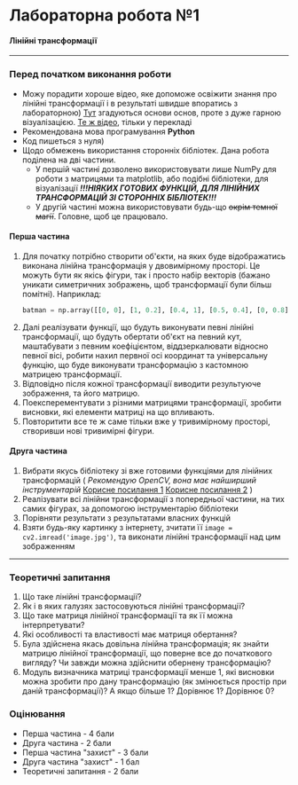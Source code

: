 # Лабораторна робота №1
#### Лінійні трансформації
---
### Перед початком виконання роботи
- Можу порадити хороше відео, яке допоможе освіжити знання про лінійні трансформації і в результаті швидше впоратись з лабораторною) [Тут](https://www.youtube.com/watch?v=kYB8IZa5AuE&ab_channel=3Blue1Brown) згадуються основи основ, проте з дуже гарною візуалізацією. [Те ж відео](https://www.youtube.com/watch?v=fuBsMED8GOw&ab_channel=3Blue1BrownUA),  тільки у перекладі
- Рекомендована мова програмування **Python**
- Код пишеться з нуля)
- Щодо обмежень використання сторонніх бібліотек. Дана робота поділена на дві частини.
  - У першій частині дозволено використовувати лише NumPy для роботи з матрицями та matplotlib, або подібні бібліотеки, для візуалізації ***!!!НІЯКИХ ГОТОВИХ ФУНКЦІЙ, ДЛЯ ЛІНІЙНИХ ТРАНСФОРМАЦІЙ ЗІ СТОРОННІХ БІБЛІОТЕК!!!***
  - У другій частині можна використовувати будь-що ~~окрім темної магії~~. Головне, щоб це працювало.
 
#### Перша частина
1. Для початку потрібно створити об'єкти, на яких буде відображатись виконана лінійна трансформація у двовимірному просторі. Це можуть бути як якісь фігури, так і просто набір векторів (бажано уникати симетричних зображень, щоб трансформації були більш помітні). Наприклад:
    ```python
    batman = np.array([[0, 0], [1, 0.2], [0.4, 1], [0.5, 0.4], [0, 0.8], [-0.5, 0.4], [-0.4, 1], [-1, 0.2], [0, 0]])
    ```
2. Далі реалізувати функції, що будуть виконувати певні лінійні трансформації, що будуть обертати об'єкт на певний кут, маштабувати з певним коефіцієнтом, віддзеркалювати відносно певної вісі, робити нахил первної осі координат та універсальну функцію, що буде виконувати трансформацію з кастомною матрицею трансформації.
3. Відповідно після кожної трансформації виводити результуюче зображення, та його матрицю.
4. Поексперементувати з різними матрицями трансформації, зробити висновки, які елементи матриці на що впливають.
5. Повторитити все те ж саме тільки вже у тривимірному просторі, створивши нові тривимірні фігури.

#### Друга частина
1. Вибрати якусь бібліотеку зі вже готовими функціями для лінійних трансформацій ( *Рекомендую OpenCV, вона має найширший інструментарій* [Корисне посилання 1](https://docs.opencv.org/4.x/da/d6e/tutorial_py_geometric_transformations.html) [Корисне посилання 2](https://medium.com/@conghung43/image-projective-transformation-with-opencv-python-f0028aaf2b6d) )
2. Реалізувати всі лінійни трансформації з попередньої частини, на тих самих фігурах, за допомогою інструментарію бібліотеки
3. Порівняти результати з результатами власних функцій
4. Взяти будь-яку картинку з інтернету, зчитати її ``image = cv2.imread('image.jpg')``, та виконати лінійні трансформації над цим зображенням

---
### Теоретичні запитання
1. Що таке лінійні трансформації?
2. Як і в яких галузях застосовуються лінійні трансформації?
3. Що таке матриця лінійної трансформації та як її можна інтерпретувати?
4. Які особливості та властивості має матриця обертання?
5. Була здійснена якась довільна лінійна трансформація; як знайти матрицю лінійної трансформації, що поверне все до початкового вигляду? Чи завжди можна здійснити обернену трансформацію?
6. Модуль визначника матриці трансформації менше 1, які висновки можна зробити про дану трансформацію (як змінюється простір при даній трансформації)? А якщо більше 1? Дорівнює 1? Дорівнює 0?


### Оцінювання
  - Перша частина - 4 бали
  - Друга частина - 2 бали
  - Перша частина "захист" - 3 бали
  - Друга частина "захист" - 1 бал
  - Теоретичні запитання - 2 бали

